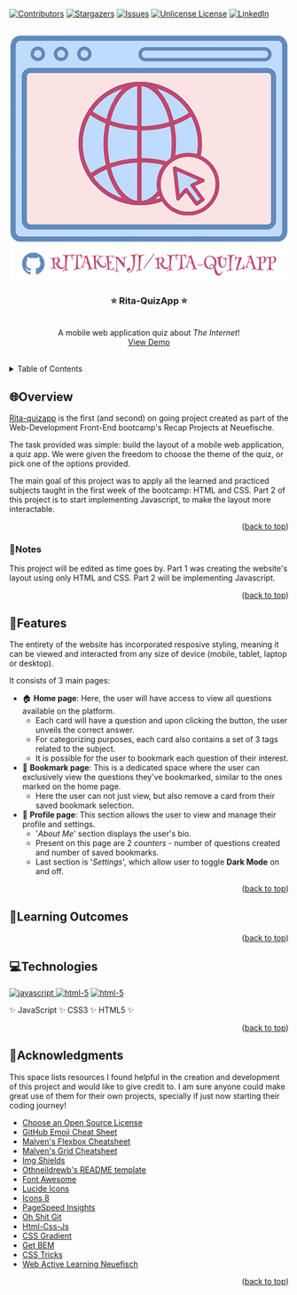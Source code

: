 <a id="readme-top"></a>

[![Contributors][contributors-shield]][contributors-url]
[![Stargazers][stars-shield]][stars-url]
[![Issues][issues-shield]][issues-url]
[![Unlicense License][license-shield]][license-url]
[![LinkedIn][linkedin-shield]][linkedin-url]

<br/>
<div align="center">
  <a href="https://ritakenji.github.io/rita-quizapp/">
    <img src="assets/logo.png" alt="Logo">
  </a>

  <h3 align="center">⭐ Rita-QuizApp ⭐</h3>

  <p align="center">
    <br/>
    A mobile web application quiz about <i>The Internet</i>!
    <br/>
    <a href="https://ritakenji.github.io/rita-quizapp/">View Demo</a>
  </p>
    <br/>
</div>

<!-- TABLE OF CONTENTS -->
<details>
  <summary>Table of Contents</summary>
  <ol>
    <li>
      <a href="#overview">Overview</a>
      <ul>
        <li><a href="#notes">Notes</a></li>
      </ul>
    </li>
    <li><a href="#features">Features</a></li>
    <li><a href="#learning-outcomes">Learning Outcomes</a></li>
    <li><a href="#technologies">Technologies</a></li>
    <li><a href="#acknowledgments">Acknowledgments</a></li>
  </ol>
</details>

## 🌐Overview

<!-- Write a brief summary explaining what the project is, its main purpose, and what someone can expect to find in the repository. -->
<p><a href="https://ritakenji.github.io/rita-quizapp/">Rita-quizapp</a> is the first (and second) on going project created as part of the Web-Development Front-End bootcamp's Recap Projects at Neuefische.</p>
<p>The task provided was simple: build the layout of a mobile web application, a quiz app. We were given the freedom to choose the theme of the quiz, or pick one of the options provided.</p>
<p>The main goal of this project was to apply all the learned and practiced subjects taught in the first week of the bootcamp: HTML and CSS. Part 2 of this project is to start implementing Javascript, to make the layout more interactable.</p>

<p align="right">(<a href="#readme-top">back to top</a>)</p>

### 📝Notes

This project will be edited as time goes by. Part 1 was creating the website's layout using only HTML and CSS. Part 2 will be implementing Javascript.

<p align="right">(<a href="#readme-top">back to top</a>)</p>

## 🧩Features

The entirety of the website has incorporated resposive styling, meaning it can be viewed and interacted from any size of device (mobile, tablet, laptop or desktop).

It consists of 3 main pages:

- 🏠 **Home page**: Here, the user will have access to view all questions available on the platform.
  - Each card will have a question and upon clicking the button, the user unveils the correct answer.
  - For categorizing purposes, each card also contains a set of 3 tags related to the subject.
  - It is possible for the user to bookmark each question of their interest.
- 🔖 **Bookmark page**: This is a dedicated space where the user can exclusively view the questions they've bookmarked, similar to the ones marked on the home page.
  - Here the user can not just view, but also remove a card from their saved bookmark selection.
- 👤 **Profile page**: This section allows the user to view and manage their profile and settings.
  - '_About Me_' section displays the user's bio.
  - Present on this page are 2 _counters_ - number of questions created and number of saved bookmarks.
  - Last section is '_Settings_', which allow user to toggle **Dark Mode** on and off.

<p align="right">(<a href="#readme-top">back to top</a>)</p>

## 🧠Learning Outcomes

<!-- Learning Outcomes This is a great section to highlight what you've learned. What new concepts did you apply? Did you master a new technology or design principle? This shows off the skills you've gained during the project. -->

<p align="right">(<a href="#readme-top">back to top</a>)</p>

## 💻Technologies

<p>
  <a href="https://developer.mozilla.org/en-US/docs/Web/JavaScript" target="_blank"> <img src="https://img.icons8.com/dusk/64/javascript-logo.png" alt="javascript" width="40" height="40"/>     </a>
  <a href="https://developer.mozilla.org/en-US/docs/Web/CSS" target="_blank"> <img src="https://img.icons8.com/dusk/64/css3.png" alt="html-5" width="40" height="40"/></a>
  <a href="https://developer.mozilla.org/en-US/docs/Web/HTML" target="_blank"> <img src="https://img.icons8.com/dusk/64/html-5.png" alt="html-5" width="40" height="40"/></a>
</p>
<p>✨ JavaScript ✨ CSS3 ✨ HTML5 ✨</p>

<p align="right">(<a href="#readme-top">back to top</a>)</p>

## 🏅Acknowledgments

This space lists resources I found helpful in the creation and development of this project and would like to give credit to. I am sure anyone could make great use of them for their own projects, specially if just now starting their coding journey!

- [Choose an Open Source License](https://choosealicense.com)
- [GitHub Emoji Cheat Sheet](https://www.webpagefx.com/tools/emoji-cheat-sheet)
- [Malven's Flexbox Cheatsheet](https://flexbox.malven.co/)
- [Malven's Grid Cheatsheet](https://grid.malven.co/)
- [Img Shields](https://shields.io)
- [Othneildrewb's README template](https://github.com/othneildrew/Best-README-Template#readme)
- [Font Awesome](https://fontawesome.com)
- [Lucide Icons](https://lucide.dev/icons)
- [Icons 8](https://icons8.com/)
- [PageSpeed Insights](https://pagespeed.web.dev/)
- [Oh Shit Git](https://ohshitgit.com/)
- [Html-Css-Js](https://html-css-js.com/css/generator/box-shadow/)
- [CSS Gradient](https://cssgradient.io/)
- [Get BEM](https://getbem.com/naming/)
- [CSS Tricks](https://css-tricks.com/guides/)
- [Web Active Learning Neuefisch](https://web-active-learning.vercel.app/documents/css-responsive)

<p align="right">(<a href="#readme-top">back to top</a>)</p>

<!-- MARKDOWN LINKS & IMAGES -->
<!-- https://www.markdownguide.org/basic-syntax/#reference-style-links -->

[contributors-shield]: https://img.shields.io/github/contributors/ritakenji/rita-quizapp.svg?style=for-the-badge
[contributors-url]: https://github.com/ritakenji/rita-quizapp/graphs/contributors
[stars-shield]: https://img.shields.io/github/stars/ritakenji/rita-quizapp.svg?style=for-the-badge
[stars-url]: https://github.com/ritakenji/rita-quizapp/stargazers
[issues-shield]: https://img.shields.io/github/issues/ritakenji/rita-quizapp.svg?style=for-the-badge
[issues-url]: https://github.com/ritakenji/rita-quizapp/issues
[license-shield]: https://img.shields.io/github/license/ritakenji/rita-quizapp.svg?style=for-the-badge
[license-url]: https://github.com/ritakenji/rita-quizapp/blob/master/LICENSE.txt
[linkedin-shield]: https://img.shields.io/badge/-LinkedIn-black.svg?style=for-the-badge&logo=linkedin&colorB=555
[linkedin-url]: https://www.linkedin.com/in/rita-macedo-557864103/
[project-logo]: assets/logo.png
